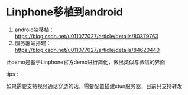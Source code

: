 # Linphone移植到android
1. android端移植：https://blog.csdn.net/u011077027/article/details/80379763
2. 服务器端搭建：https://blog.csdn.net/u011077027/article/details/84620440

此demo是基于Linphone官方demo进行简化，做出类似与微信的界面

tips :

如果需要支持视频通话穿透的话，需要配置搭建stun服务器，目前只支持转发

